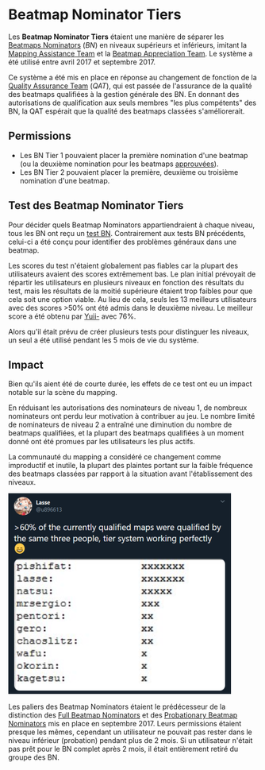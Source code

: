 # Beatmap Nominator Tiers

Les **Beatmap Nominator Tiers** étaient une manière de séparer les [Beatmaps Nominators](/wiki/People/Beatmap_Nominators) (*BN*) en niveaux supérieurs et inférieurs, imitant la [Mapping Assistance Team](/wiki/People/Mapping_Assistance_Team) et la [Beatmap Appreciation Team](/wiki/People/Beatmap_Appreciation_Team). Le système a été utilisé entre avril 2017 et septembre 2017.

Ce système a été mis en place en réponse au changement de fonction de la [Quality Assurance Team](/wiki/People/Quality_Assurance_Team) (*QAT*), qui est passée de l'assurance de la qualité des beatmaps qualifiées à la gestion générale des BN. En donnant des autorisations de qualification aux seuls membres "les plus compétents" des BN, la QAT espérait que la qualité des beatmaps classées s'améliorerait.

## Permissions

- Les BN Tier 1 pouvaient placer la première nomination d'une beatmap (ou la deuxième nomination pour les beatmaps [approuvées](/wiki/Beatmap/Category#approuvée)).
- Les BN Tier 2 pouvaient placer la première, deuxième ou troisième nomination d'une beatmap.

## Test des Beatmap Nominator Tiers

Pour décider quels Beatmap Nominators appartiendraient à chaque niveau, tous les BN ont reçu un [test BN](/wiki/People/Beatmap_Nominators/Beatmap_Nominator_Test). Contrairement aux tests BN précédents, celui-ci a été conçu pour identifier des problèmes généraux dans une beatmap.

Les scores du test n'étaient globalement pas fiables car la plupart des utilisateurs avaient des scores extrêmement bas. Le plan initial prévoyait de répartir les utilisateurs en plusieurs niveaux en fonction des résultats du test, mais les résultats de la moitié supérieure étaient trop faibles pour que cela soit une option viable. Au lieu de cela, seuls les 13 meilleurs utilisateurs avec des scores >50% ont été admis dans le deuxième niveau. Le meilleur score a été obtenu par [Yuii-](https://osu.ppy.sh/users/2935923) avec 76%.

Alors qu'il était prévu de créer plusieurs tests pour distinguer les niveaux, un seul a été utilisé pendant les 5 mois de vie du système.

## Impact

Bien qu'ils aient été de courte durée, les effets de ce test ont eu un impact notable sur la scène du mapping.

En réduisant les autorisations des nominateurs de niveau 1, de nombreux nominateurs ont perdu leur motivation à contribuer au jeu. Le nombre limité de nominateurs de niveau 2 a entraîné une diminution du nombre de beatmaps qualifiées, et la plupart des beatmaps qualifiées à un moment donné ont été promues par les utilisateurs les plus actifs.

La communauté du mapping a considéré ce changement comme improductif et inutile, la plupart des plaintes portant sur la faible fréquence des beatmaps classées par rapport à la situation avant l'établissement des niveaux.

![](img/commentary.png "Exemple de commentaire de la communauté sur les niveaux des BN")

Les paliers des Beatmap Nominators étaient le prédécesseur de la distinction des [Full Beatmap Nominators](/wiki/People/Beatmap_Nominators#beatmap-nominators-confirmés) et des [Probationary Beatmap Nominators](/wiki/People/Beatmap_Nominators#beatmap-nominators-probatoires) mis en place en septembre 2017. Leurs permissions étaient presque les mêmes, cependant un utilisateur ne pouvait pas rester dans le niveau inférieur (probation) pendant plus de 2 mois. Si un utilisateur n'était pas prêt pour le BN complet après 2 mois, il était entièrement retiré du groupe des BN.
